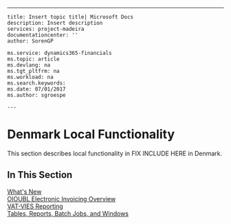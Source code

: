 ---
    title: Insert topic title| Microsoft Docs
    description: Insert description
    services: project-madeira
    documentationcenter: ''
    author: SorenGP

    ms.service: dynamics365-financials
    ms.topic: article
    ms.devlang: na
    ms.tgt_pltfrm: na
    ms.workload: na
    ms.search.keywords:
    ms.date: 07/01/2017
    ms.author: sgroespe

    ---
# Denmark Local Functionality
This section describes local functionality in FIX INCLUDE HERE<!--[!INCLUDE[navnow](../../ApplicationDesign/includes/navnow_md.md)] --> in Denmark.  
  
## In This Section  
 [What's New](../../LocalFunctionalityForMicrosoftDynamicsNav2016/Denmark/what-s-new.md)  
  [OIOUBL Electronic Invoicing Overview](../../LocalFunctionalityForMicrosoftDynamicsNav2016/Denmark/oioubl-electronic-invoicing-overview.md)  
  [VAT\-VIES Reporting](../../LocalFunctionalityForMicrosoftDynamicsNav2016/Denmark/vat-vies-reporting.md)  
 [Tables, Reports, Batch Jobs, and Windows](../../LocalFunctionalityForMicrosoftDynamicsNav2016/Denmark/tables-reports-batch-jobs-and-windows.md)